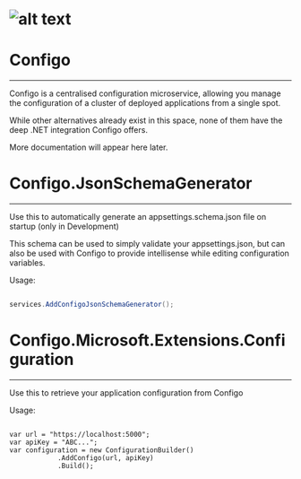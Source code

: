 # ![alt text](configo.png "Title")

# Configo
_________

Configo is a centralised configuration microservice, 
allowing you manage the configuration of a cluster of deployed applications from a single spot.

While other alternatives already exist in this space, none of them have the deep .NET integration Configo offers.

More documentation will appear here later.

# Configo.JsonSchemaGenerator
_____________________________

Use this to automatically generate an appsettings.schema.json file on startup (only in Development)

This schema can be used to simply validate your appsettings.json, but can also be used with Configo to provide intellisense while editing configuration variables.

Usage:

```csharp

services.AddConfigoJsonSchemaGenerator();

```

# Configo.Microsoft.Extensions.Configuration
____________________________________________

Use this to retrieve your application configuration from Configo

Usage:

```

var url = "https://localhost:5000";
var apiKey = "ABC...";
var configuration = new ConfigurationBuilder()
            .AddConfigo(url, apiKey)
            .Build();
```
